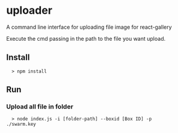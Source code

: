 # uploader

A command line interface for uploading file image for react-gallery

Execute the cmd passing in the path to the file you want upload.

## Install

```
  > npm install
```

## Run

### Upload all file in folder

```
  > node index.js -i [folder-path] --boxid [Box ID] -p
./swarm.key 
```

